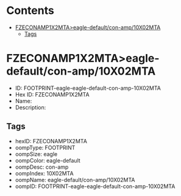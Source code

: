 



Contents
========

* [FZECONAMP1X2MTA>eagle-default/con-amp/10X02MTA](#fzeconamp1x2mtaeagle-defaultcon-amp10x02mta)
	* [Tags](#tags)

# FZECONAMP1X2MTA>eagle-default/con-amp/10X02MTA

- ID: FOOTPRINT-eagle-eagle-default-con-amp-10X02MTA
- Hex ID: FZECONAMP1X2MTA
- Name: 
- Description: 

## Tags

- hexID: FZECONAMP1X2MTA
- oompType: FOOTPRINT
- oompSize: eagle
- oompColor: eagle-default
- oompDesc: con-amp
- oompIndex: 10X02MTA
- oompName: eagle-default/con-amp/10X02MTA
- oompID: FOOTPRINT-eagle-eagle-default-con-amp-10X02MTA
